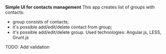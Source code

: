 **Simple UI for contacts management**
This app creates list of groups with contacts:
- group consists of contacts;
- it's possible add/edit/delete contact from group;
- it's possible add/edit/delete group.
Used technologies: Angular.js, LESS, Grunt.js

TODO:
Add validation